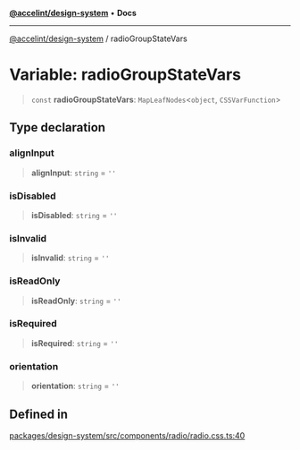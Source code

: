 [**@accelint/design-system**](../README.md) • **Docs**

***

[@accelint/design-system](../README.md) / radioGroupStateVars

# Variable: radioGroupStateVars

> `const` **radioGroupStateVars**: `MapLeafNodes`\<`object`, `CSSVarFunction`\>

## Type declaration

### alignInput

> **alignInput**: `string` = `''`

### isDisabled

> **isDisabled**: `string` = `''`

### isInvalid

> **isInvalid**: `string` = `''`

### isReadOnly

> **isReadOnly**: `string` = `''`

### isRequired

> **isRequired**: `string` = `''`

### orientation

> **orientation**: `string` = `''`

## Defined in

[packages/design-system/src/components/radio/radio.css.ts:40](https://github.com/gohypergiant/standard-toolkit/blob/258694cea8ed8bbd956b3cf5da47c2c9debcf127/packages/design-system/src/components/radio/radio.css.ts#L40)
